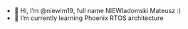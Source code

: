 - 👋 Hi, I’m @niewim19, full name NIEWIadomski Mateusz :)
- 🌱 I’m currently learning Phoenix RTOS architecture

<!---
niewim19/niewim19 is a ✨ special ✨ repository because its `README.md` (this file) appears on your GitHub profile.
You can click the Preview link to take a look at your changes.
--->

